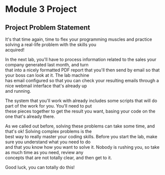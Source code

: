 # Module 3 Project

## Project Problem Statement

It's that time again, time to flex your programming muscles and practice solving a real-life problem with the skills you\
acquired!

In the next lab, you'll have to process information related to the sales your company generated last month, and turn\
that into a nicely formatted PDF report that you'll then send by email so that your boss can look at it. The lab machine\
has email configured so that you can check your resulting emails through a nice webmail interface that's already up\
and running.

The system that you'll work with already includes some scripts that will do part of the work for you. You'll need to put\
these pieces together to get the result you want, basing your code on the one that's already there.

As we called out before, solving these problems can take some time, and that's ok! Solving complex problems is the\
best way to really master your coding skills. Before you start the lab, make sure you understand what you need to do\
and that you know how you want to solve it. Nobody is rushing you, so take as much time as you need, review any\
concepts that are not totally clear, and then get to it.

Good luck, you can totally do this!